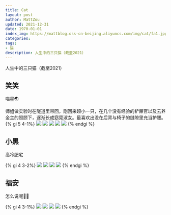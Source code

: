 ```yaml
---
title: Cat
layout: post
author: MattZou
updated: 2021-12-31
date: 1970-01-01
index_img: https://mattblog.oss-cn-beijing.aliyuncs.com/img/cat/fa1.jpg/bg
categories: 
tags:
- 猫
description: 人生中的三只猫（截至2021）
---
```


人生中的三只猫（截至2021）

## 笑笑 
喵星🌏

师姐做实验时在隧道里带回，刚回来超小一只，在几个没有经验的铲屎官以及云养金主的照顾下，逐渐长成窈窕淑女。最喜欢出没在后背与椅子的缝隙里充当护腰。
{% gi 5 4-1%}
![](https://mattblog.oss-cn-beijing.aliyuncs.com/img/cat/xx1.jpg)
![](https://mattblog.oss-cn-beijing.aliyuncs.com/img/cat/xx4.jpg)
![](https://mattblog.oss-cn-beijing.aliyuncs.com/img/cat/xx2.jpg)
![](https://mattblog.oss-cn-beijing.aliyuncs.com/img/cat/xx5.jpg)
![](https://mattblog.oss-cn-beijing.aliyuncs.com/img/cat/xx3.jpg)
{% endgi %}

## 小黑 
高冷肥宅

{% gi 4 3-2%}
![](https://mattblog.oss-cn-beijing.aliyuncs.com/img/cat/xh1.jpg)
![](https://mattblog.oss-cn-beijing.aliyuncs.com/img/cat/xh4.jpg)
![](https://mattblog.oss-cn-beijing.aliyuncs.com/img/cat/xh2.jpg)
![](https://mattblog.oss-cn-beijing.aliyuncs.com/img/cat/xh3.jpg)
{% endgi %}

## 福安
怎么说呢🐱‍🏍

{% gi 4 3-1%}
![](https://mattblog.oss-cn-beijing.aliyuncs.com/img/cat/fa4.jpg)
![](https://mattblog.oss-cn-beijing.aliyuncs.com/img/cat/fa2.jpg)
![](https://mattblog.oss-cn-beijing.aliyuncs.com/img/cat/fa5.jpg)
![](https://mattblog.oss-cn-beijing.aliyuncs.com/img/cat/fa3.jpg)
{% endgi %}